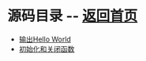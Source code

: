 # 源码目录 -- [返回首页](https://github.com/wzx19840423/php-extension/)
* [输出Hello World](/src/hello)
* [初始化和关闭函数](/src/init)